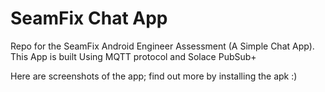 # SeamFix Chat App
Repo for the SeamFix Android Engineer Assessment (A Simple Chat App). This App is built Using MQTT protocol and Solace PubSub+ 



Here are screenshots of the app; find out more by installing the apk :)
